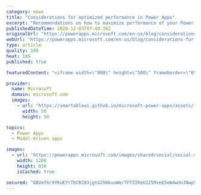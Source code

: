 ```yaml
---
category: news
title: "Considerations for optimized performance in Power Apps"
excerpt: "Recommendations on how to maximize performance of your Power Apps "
publishedDateTime: 2020-12-03T07:40:36Z
originalUrl: "https://powerapps.microsoft.com/en-us/blog/considerations-for-optimized-performance-in-power-apps/"
webUrl: "https://powerapps.microsoft.com/en-us/blog/considerations-for-optimized-performance-in-power-apps/"
type: article
quality: 189
heat: 189
published: true

featuredContent: "<iframe width=\"800\" height=\"500\" frameborder=\"0\" src=\"https://www.youtube.com/embed/jcKoqC9Vfmo\" allow=\"accelerometer; autoplay; encrypted-media; gyroscope; picture-in-picture\" allowfullscreen></iframe>"

provider:
  name: Microsoft
  domain: microsoft.com
  images:
    - url: "https://smartableai.github.io/microsoft-power-apps/assets/images/organizations/microsoft.com-50x50.jpg"
      width: 50
      height: 50

topics:
  - Power Apps
  - Model-driven apps

images:
  - url: "https://powerapps.microsoft.com/images/shared/social/social-share-post-ignite.png"
    width: 1200
    height: 630
    isCached: true

secured: "EB2m76r9YKuE7rTbCR283jgtG25KkuuWm/TFTZIRoU2Z5MxeE5eW4wUnJNwp9+CPMsD/P3jtuydg6yOOsywfnP8fR7TlNP7VI0L/OhEzkdjLROUJQCJQlGmQERUPu440qy/OISQCsexH6ezQmmHLHt8b21heSMG1RQNa/NqdBmTp0JfdJ0Iw00Hp3Kie0xcPJk89QTWlqwk5TrbNFa3Ni7FJLxr+4dXciAbLdYXuneRtETgXn/Dw43/CYaIz6m15FZvhRAqK3eQrF/pTHa00+a5DkIPFaQLA0dt7wrgUlIxI+1zHvY+3L7/0x5RZ+3YBAPaOU3CoyL+1BQSxKc0B2dkaC/8R808oSHizkHi640VKj+V1eyOAPVPD+jZP7Zif3Uo8kScRvdw3mKq8TJDl4UkCuc0SFquQCyYIeH3EodTcK8WRV5dFWhWRuxc+ID330BnvRYiu/qeJ0JV5zEzsFA==;khmHTBGh1oPuS19EZL+DIg=="
---
```


